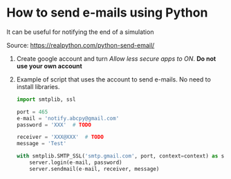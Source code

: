 # How to send e-mails using Python

It can be useful for notifying the end of a simulation

Source: <https://realpython.com/python-send-email/>

1. Create google account and turn *Allow less secure apps to ON*.
   **Do not use your own account**

2. Example of script that uses the account to send e-mails. No need
   to install libraries.

   ```python
   import smtplib, ssl

   port = 465
   e-mail = 'notify.abcpy@gmail.com'
   password = 'XXX'  # TODO

   receiver = 'XXX@XXX'  # TODO
   message = 'Test'

   with smtplib.SMTP_SSL('smtp.gmail.com', port, context=context) as server:
       server.login(e-mail, password)
       server.sendmail(e-mail, receiver, message)
   ```